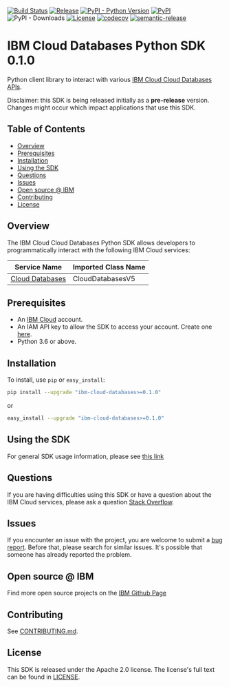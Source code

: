 [![Build Status](https://travis-ci.com/IBM/cloud-databases-python-sdk.svg?branch=main)](https://travis-ci.com/IBM/cloud-databases-python-sdk)
[![Release](https://img.shields.io/github/v/release/IBM/cloud-databases-python-sdk)](https://github.com/IBM/cloud-databases-python-sdk/releases/latest)
[![PyPI - Python Version](https://img.shields.io/pypi/pyversions/ibm-cloud-databases)](https://pypi.org/project/ibm-cloud-databases/)
[![PyPI](https://img.shields.io/pypi/v/ibm-cloud-databases)](https://pypi.org/project/ibm-cloud-databases/)
![PyPI - Downloads](https://img.shields.io/pypi/dm/ibm-cloud-databases)
[![License](https://img.shields.io/badge/License-Apache%202.0-blue.svg)](https://opensource.org/licenses/Apache-2.0)
[![codecov](https://codecov.io/gh/IBM/cloud-databases-python-sdk/branch/main/graph/badge.svg)](https://codecov.io/gh/IBM/cloud-databases-python-sdk)
[![semantic-release](https://img.shields.io/badge/%20%20%F0%9F%93%A6%F0%9F%9A%80-semantic--release-e10079.svg)](https://github.com/semantic-release/semantic-release)


# IBM Cloud Databases Python SDK 0.1.0

Python client library to interact with various [IBM Cloud Cloud Databases APIs](https://cloud.ibm.com/apidocs?category=cloud-databases).

Disclaimer: this SDK is being released initially as a **pre-release** version.
Changes might occur which impact applications that use this SDK.

## Table of Contents

<!--
  The TOC below is generated using the `markdown-toc` node package.

      https://github.com/jonschlinkert/markdown-toc

  You should regenerate the TOC after making changes to this file.

      npx markdown-toc -i README.md
  -->

<!-- toc -->

- [Overview](#overview)
- [Prerequisites](#prerequisites)
- [Installation](#installation)
- [Using the SDK](#using-the-sdk)
- [Questions](#questions)
- [Issues](#issues)
- [Open source @ IBM](#open-source--ibm)
- [Contributing](#contributing)
- [License](#license)

<!-- tocstop -->

## Overview

The IBM Cloud Cloud Databases Python SDK allows developers to programmatically interact with the following
IBM Cloud services:

Service Name | Imported Class Name
--- | ---
[Cloud Databases](https://cloud.ibm.com/apidocs/cloud-databases-api/cloud-databases-api-v5) | CloudDatabasesV5

## Prerequisites

[ibm-cloud-onboarding]: https://cloud.ibm.com/registration

* An [IBM Cloud][ibm-cloud-onboarding] account.
* An IAM API key to allow the SDK to access your account. Create one [here](https://cloud.ibm.com/iam/apikeys).
* Python 3.6 or above.

## Installation

To install, use `pip` or `easy_install`:

```bash
pip install --upgrade "ibm-cloud-databases>=0.1.0"
```

or

```bash
easy_install --upgrade "ibm-cloud-databases>=0.1.0"
```

## Using the SDK
For general SDK usage information, please see [this link](https://github.com/IBM/ibm-cloud-sdk-common/blob/main/README.md)

## Questions

If you are having difficulties using this SDK or have a question about the IBM Cloud services,
please ask a question
[Stack Overflow](http://stackoverflow.com/questions/ask?tags=ibm-cloud).

## Issues
If you encounter an issue with the project, you are welcome to submit a
[bug report](https://github.com/IBM/cloud-databases-python-sdk/issues).
Before that, please search for similar issues. It's possible that someone has already reported the problem.

## Open source @ IBM
Find more open source projects on the [IBM Github Page](http://ibm.github.io/)

## Contributing
See [CONTRIBUTING.md](https://github.com/IBM/cloud-databases-python-sdk/blob/main/CONTRIBUTING.md).

## License

This SDK is released under the Apache 2.0 license.
The license's full text can be found in [LICENSE](https://github.com/IBM/cloud-databases-python-sdk/blob/main/LICENSE).
